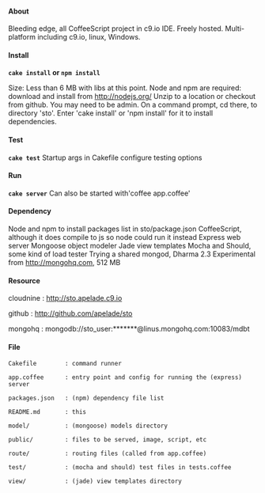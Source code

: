 #### About ####

Bleeding edge, all CoffeeScript project in c9.io IDE. Freely hosted.
Multi-platform including c9.io, linux, Windows.

#### Install ####

__`cake install` or `npm install`__

Size: Less than 6 MB with libs at this point.
Node and npm are required: download and install from http://nodejs.org/
Unzip to a location or checkout from github. You may need to be admin.
On a command prompt, cd there, to directory 'sto'.
Enter 'cake install' or 'npm install' for it to install dependencies.
	
#### Test ####
__`cake test`__
Startup args in Cakefile configure testing options
	
	
#### Run ####
__`cake server`__
Can also be started with'coffee app.coffee'
	
	
#### Dependency ####
Node and npm to install packages list in sto/package.json
CoffeeScript, although it does compile to js so node could run it instead
Express web server
Mongoose object modeler
Jade view templates
Mocha and Should, some kind of load tester
Trying a shared mongod, Dharma 2.3 Experimental from http://mongohq.com, 512 MB
	
	
#### Resource ####
	
cloudnine		: http://sto.apelade.c9.io
  
github			: http://github.com/apelade/sto
  
mongohq			: mongodb://sto_user:*******@linus.mongohq.com:10083/mdbt 
	
	
#### File ####
	
	Cakefile		: command runner
	  
	app.coffee		: entry point and config for running the (express) server  	
	  
	packages.json	: (npm) dependency file list
		
	README.md		: this  	
	
	model/			: (mongoose) models directory
	
	public/			: files to be served, image, script, etc
	
	route/ 			: routing files (called from app.coffee)
	
	test/			: (mocha and should) test files in tests.coffee
	
	view/			: (jade) view templates directory


